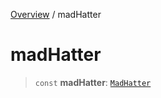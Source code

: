[Overview](../index.md) / madHatter

# madHatter

> `const` **madHatter**: [`MadHatter`](../classes/MadHatter.md)
